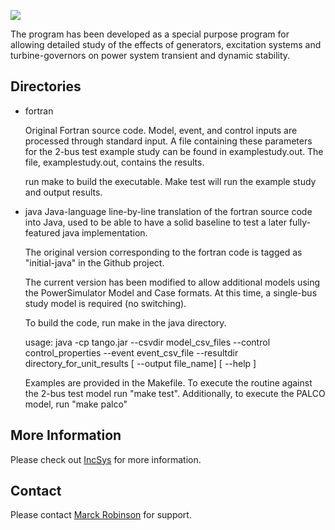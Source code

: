 <p><img src=http://incsys.com/images/IncSys_Logo_web.png></p>
The program has been developed as a special purpose program for allowing detailed study of the effects of generators, excitation systems and turbine-governors on power system transient and dynamic stability.

## Directories

* fortran

    Original Fortran source code.  Model, event, and control inputs are processed through standard input.
A file containing these parameters for the 2-bus test example study can be found in examplestudy.out.
The file, examplestudy.out, contains the results.

    run make to build the executable.  Make test will run the example study and output results.

* java
    Java-language line-by-line translation of the fortran source code into Java, used to be able to have
a solid baseline to test a later fully-featured java implementation.

    The original version corresponding to the fortran code is tagged as
"initial-java" in the Github project.  

    The current version has been modified to allow additional models using the PowerSimulator Model and
Case formats.  At this time, a single-bus study model is required (no switching).

    To build the code, run make in the java directory.

    usage: java -cp tango.jar  --csvdir model_csv_files --control control_properties 
	--event event_csv_file --resultdir directory_for_unit_results 
	[ --output file_name] [ --help ]

    Examples are provided in the Makefile.  To execute the routine against the 2-bus test model
run "make test".  Additionally, to execute the PALCO model, run "make palco"


## More Information

Please check out [IncSys](http://incsys.com/smartgrid.htm) for more information.

## Contact

Please contact [Marck Robinson](mailto:marck@powerdata.com) for support.

